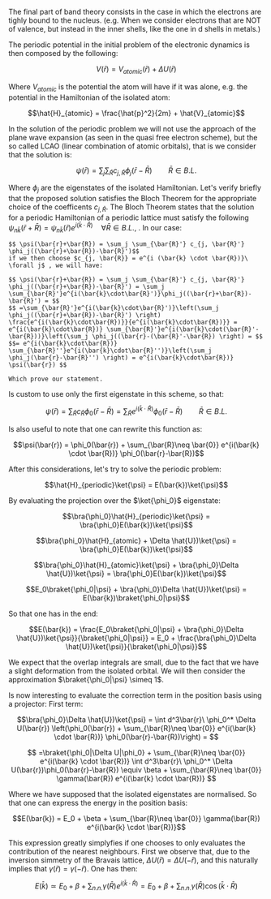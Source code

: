 The final part of band theory consists in the case in which the electrons are tighly bound to the nucleus. (e.g. When we consider electrons that are NOT of valence, but instead in the inner shells, like the one in d shells in metals.)

The periodic potential in the initial problem of the electronic dynamics is then composed by the following:

$$V(\bar{r}) = V_{atomic}(\bar{r}) + \Delta U(\bar{r})$$

Where $V_{atomic}$ is the potential the atom will have if it was alone, e.g. the potential in the Hamiltonian of the isolated atom:

$$\hat{H}_{atomic} = \frac{\hat{p}^2}{2m} + \hat{V}_{atomic}$$

In the solution of the periodic problem we will not use the approach of the plane wave expansion (as seen in the quasi free electron scheme), but the so called LCAO (linear combination of atomic orbitals), that is we consider that the solution is:

$$ \psi(\bar{r}) = \sum_j \sum_{\bar{R}} c_{j, \bar{R}} \phi_j(\bar{r}-\bar{R}) \qquad  \bar{R} \in B.L.$$

Where $\phi_j$ are the eigenstates of the isolated Hamiltonian.
Let's verify briefly that the proposed solution satisfies the Bloch Theorem for the appropriate choice of the coefficents $c_{j, \bar{R}}$.
	The Bloch Theorem states that the solution for a periodic Hamiltonian of a periodic lattice must satisfy the following $\psi_{n\bar{k}}(\bar{r} + \bar{R}) = \psi_{n\bar{k}}(\bar{r})e^{i(\bar{k}\cdot\bar{R})}\quad \forall \bar{R} \in B.L.$, . In our case:
	
	$$ \psi(\bar{r}+\bar{R}) = \sum_j \sum_{\bar{R}'} c_{j, \bar{R}'} \phi_j((\bar{r}+\bar{R})-\bar{R}')$$
	if we then choose $c_{j, \bar{R}} = e^{i (\bar{k} \cdot \bar{R})}\ \forall j$ , we will have: 
	
	$$ \psi(\bar{r}+\bar{R}) = \sum_j \sum_{\bar{R}'} c_{j, \bar{R}'} \phi_j((\bar{r}+\bar{R})-\bar{R}') = \sum_j \sum_{\bar{R}'}e^{i(\bar{k}\cdot\bar{R}')}\phi_j((\bar{r}+\bar{R})-\bar{R}') = $$
	$$ =\sum_{\bar{R}'}e^{i(\bar{k}\cdot\bar{R}')}\left(\sum_j \phi_j((\bar{r}+\bar{R})-\bar{R}') \right) \frac{e^{i(\bar{k}\cdot\bar{R})}}{e^{i(\bar{k}\cdot\bar{R})}} = e^{i(\bar{k}\cdot\bar{R})} \sum_{\bar{R}'}e^{i(\bar{k}\cdot(\bar{R}'-\bar{R}))}\left(\sum_j \phi_j((\bar{r}-(\bar{R}'-\bar{R}) \right) = $$
	$$= e^{i(\bar{k}\cdot\bar{R})} \sum_{\bar{R}''}e^{i(\bar{k}\cdot\bar{R}'')}\left(\sum_j \phi_j(\bar{r}-\bar{R}'') \right) = e^{i(\bar{k}\cdot\bar{R})} \psi(\bar{r}) $$
	
	Which prove our statement.

Is custom to use only the first eigenstate in this scheme, so that:

$$ \psi(\bar{r}) =\sum_{\bar{R}} c_{\bar{R}} \phi_0(\bar{r}-\bar{R})= \sum_{\bar{R}} e^{i(\bar{k} \cdot \bar{R})} \phi_0(\bar{r}-\bar{R}) \qquad  \bar{R} \in B.L.$$

Is also useful to note that one can rewrite this function as:

$$\psi(\bar{r}) = \phi_0(\bar{r}) + \sum_{\bar{R}\neq \bar{0}} e^{i(\bar{k} \cdot \bar{R})} \phi_0(\bar{r}-\bar{R})$$

After this considerations, let's try to solve the periodic problem:

$$\hat{H}_{periodic}\ket{\psi} = E(\bar{k})\ket{\psi}$$

By evaluating the projection over the $\ket{\phi_0}$ eigenstate:

$$\bra{\phi_0}\hat{H}_{periodic}\ket{\psi} = \bra{\phi_0}E(\bar{k})\ket{\psi}$$

$$\bra{\phi_0}\hat{H}_{atomic} + \Delta \hat{U})\ket{\psi} = \bra{\phi_0}E(\bar{k})\ket{\psi}$$

$$\bra{\phi_0}\hat{H}_{atomic}\ket{\psi} + \bra{\phi_0}\Delta \hat{U})\ket{\psi} = \bra{\phi_0}E(\bar{k})\ket{\psi}$$

$$E_0\braket{\phi_0|\psi} + \bra{\phi_0}\Delta \hat{U})\ket{\psi} = E(\bar{k})\braket{\phi_0|\psi}$$

So that one has in the end:

$$E(\bar{k}) = \frac{E_0\braket{\phi_0|\psi} + \bra{\phi_0}\Delta \hat{U})\ket{\psi}}{\braket{\phi_0|\psi}} = E_0 + \frac{\bra{\phi_0}\Delta \hat{U})\ket{\psi}}{\braket{\phi_0|\psi}}$$

We expect that the overlap integrals are small, due to the fact that we have a slight deformation from the isolated orbital. We will then consider the approximation $\braket{\phi_0|\psi} \simeq 1$.

Is now interesting to evaluate the correction term in the position basis using a projector:
First term:

$$\bra{\phi_0}\Delta \hat{U})\ket{\psi} = \int d^3\bar{r}\ \phi_0^* \Delta U(\bar{r}) \left(\phi_0(\bar{r}) + \sum_{\bar{R}\neq \bar{0}} e^{i(\bar{k} \cdot \bar{R})} \phi_0(\bar{r}-\bar{R})\right) =   $$

$$ =\braket{\phi_0|\Delta U|\phi_0} + \sum_{\bar{R}\neq \bar{0}} e^{i(\bar{k} \cdot \bar{R})}  \int d^3\bar{r}\ \phi_0^* \Delta U(\bar{r})\phi_0(\bar{r}-\bar{R}) \equiv \beta + \sum_{\bar{R}\neq \bar{0}} \gamma(\bar{R}) e^{i(\bar{k} \cdot \bar{R})} $$

Where we have supposed that the isolated eigenstates are normalised.
So that one can express the energy in the position basis:

$$E(\bar{k}) = E_0 + \beta + \sum_{\bar{R}\neq \bar{0}} \gamma(\bar{R}) e^{i(\bar{k} \cdot \bar{R})}$$

This expression greatly simplyfies if one chooses to only evaluates the contribution of the nearest neighbours.
First we observe that, due to the inversion simmetry of the Bravais lattice, $\Delta U(\bar{r})=\Delta U(-\bar{r})$, and this naturally implies that $\gamma(\bar{r}) = \gamma(-\bar{r})$. 
One has then:

$$E(\bar{k}) \simeq E_0 + \beta + \sum_{n.n.} \gamma(\bar{R}) e^{i(\bar{k} \cdot \bar{R})} = E_0 + \beta + \sum_{n.n.} \gamma(\bar{R}) \cos(\bar{k} \cdot \bar{R})$$
